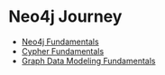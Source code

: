 # Neo4j Journey

* [Neo4j Fundamentals](https://github.com/jasmine1601/neo4j-journey/blob/main/Neo4j%20Fundamentals/the-movie-graph.cyp )
* [Cypher Fundamentals](https://github.com/jasmine1601/neo4j-journey/blob/main/Cypher%20Fundamentals/cypher-fundamentals.cyp)
* [Graph Data Modeling Fundamentals](https://github.com/jasmine1601/neo4j-journey/blob/main/Graph%20Data%20Modeling%20Fundamentals/gdm_fundamentals.cyp)

